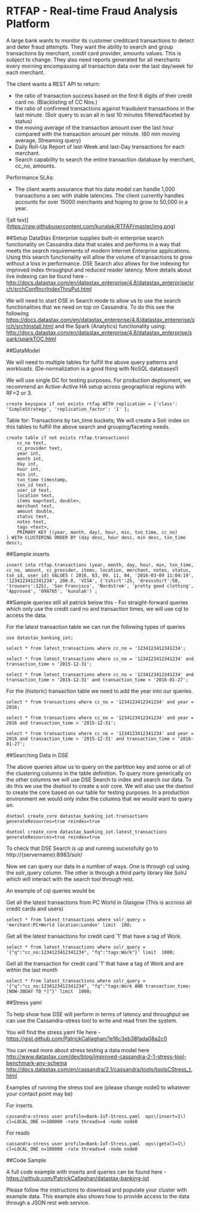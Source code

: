 # RTFAP - Real-time Fraud Analysis Platform

A large bank wants to monitor its customer creditcard transactions to detect and deter fraud attempts. They want the ability to search and group transactions by merchant, credit card provider, amounts values. This is subject to change.
They also need reports generated for all merchants every morning encompassing all transaction data over the last day/week for each merchant. 

The client wants a REST API to return:  
- the ratio of transaction success based on the first 6 digits of their credit card no. (Blacklisting of CC Nos.)     
- the ratio of confirmed transactions against fraudulent transactions in the last minute. (Solr query to scan all in last 10 minutes filtered/faceted by status)
- the moving average of the transaction amount over the last hour compared with the transaction amount per minute. (60 min moving average, Streaming query)
- Daily Roll-Up Report of last-Week and last-Day transactions for each merchant.
- Search capability to search the entire transaction database by merchant, cc_no, amounts.

Performance SLAs:
- The client wants assurance that his data model can handle 1,000 transactions a sec with stable latencies. The client currently handles accounts for over 15000 merchants and hoping to grow to 50,000 in a year.

![alt text] (https://raw.githubusercontent.com/kunalak/RTFAP/master/img.png)

##Setup
DataStax Enterprise supplies built-in enterprise search functionality on Cassandra data that scales and performs in a way that meets the search requirements of modern Internet Enterprise applications. Using this search functionality will allow the volume of transactions to grow without a loss in performance. DSE Search also allows for live indexing for improved index throughput and reduced reader latency. More details about live indexing can be found here -  http://docs.datastax.com/en/datastax_enterprise/4.8/datastax_enterprise/srch/srchConfIncrIndexThruPut.html

We will need to start DSE in Search mode to allow us to use the search functionalities that we need on top on Cassandra. To do this see the following 
https://docs.datastax.com/en/datastax_enterprise/4.8/datastax_enterprise/srch/srchInstall.html
and the Spark (Analytics) functionality using:
http://docs.datastax.com/en/datastax_enterprise/4.8/datastax_enterprise/spark/sparkTOC.html

##DataModel 

We will need to multiple tables for fulfill the above query patterns and workloads. (De-normalization is a good thing with NoSQL databases!)

We will use single DC for testing purposes. For production deployment, we recommend an Active-Active HA setup across geographical regions with RF=2 or 3.
```
create keyspace if not exists rtfap WITH replication = {'class': 'SimpleStrategy', 'replication_factor': '1' };
```

Table for: Transactions by txn_time buckets; We will create a Solr index on this tables to fulfill the above search and grouping/faceting needs.

```
create table if not exists rtfap.transactions(
	cc_no text,
	cc_provider text,
	year int,
	month int,
	day int,
	hour int,
	min int,
	txn_time timestamp,
 	txn_id text,
 	user_id text,
	location text,
	items map<text, double>,
	merchant text,
	amount double,
	status text,
	notes text,
	tags <text>,
	PRIMARY KEY ((year, month, day), hour, min, txn_time, cc_no)
) WITH CLUSTERING ORDER BY (day desc, hour desc, min desc, txn_time desc);
```

##Sample inserts

```
insert into rtfap.transactions (year, month, day, hour, min, txn_time, cc_no, amount, cc_provider, items, location, merchant, notes, status, txn_id, user_id) VALUES ( 2016, 03, 09, 11, 04, '2016-03-09 11:04:19', '1234123412341234', 200.0, 'VISA', {'tshirt':25, 'dressshirt':50, 'trousers':125}, 'San Francisco', 'Nordstrom', 'pretty good clothing', 'Approved', '098765', 'kunalak') ; 
```

##Sample queries
still all patrick below this -
For straight-forward queries which only use the credit card no and transaction times, we will use cql to access the data. 

For the latest transaction table we can run the following types of queries
```
use datastax_banking_iot;

select * from latest_transactions where cc_no = '1234123412341234';

select * from latest_transactions where cc_no = '1234123412341234' and transaction_time > '2015-12-31';

select * from latest_transactions where cc_no = '1234123412341234' and transaction_time > '2015-12-31' and transaction_time < '2016-01-27';
```
For the (historic) transaction table we need to add the year into our queries.

```
select * from transactions where cc_no = '1234123412341234' and year = 2016;

select * from transactions where cc_no = '1234123412341234' and year = 2016 and transaction_time > '2015-12-31';

select * from transactions where cc_no = '1234123412341234' and year = 2016 and transaction_time > '2015-12-31' and transaction_time < '2016-01-27';
```

##Searching Data in DSE

The above queries allow us to query on the partition key and some or all of the clustering columns in the table definition. To query more generically on the other columns we will use DSE Search to index and search our data. To do this we use the dsetool to create a solr core. We will also use the dsetool to create the core based on our table for testing purposes. In a production environment we would only index the columns that we would want to query on. 

```
dsetool create_core datastax_banking_iot.transactions generateResources=true reindex=true

dsetool create_core datastax_banking_iot.latest_transactions generateResources=true reindex=true
```

To check that DSE Search is up and running sucessfully go to http://{servername}:8983/solr/

Now we can query our data in a number of ways. One is through cql using the solr_query column. The other is through a third party library like SolrJ which will interact with the search tool through rest.

An example of cql queries would be

Get all the latest transactions from PC World in Glasgow (This is accross all credit cards and users)
```
select * from latest_transactions where solr_query = 'merchant:PC+World location:London' limit  100;
```
Get all the latest transactions for credit card '1' that have a tag of Work. 
```
select * from latest_transactions where solr_query = '{"q":"cc_no:1234123412341234", "fq":"tags:Work"}' limit  1000;
```
Gell all the transaction for credit card '1' that have a tag of Work and are within the last month
```
select * from latest_transactions where solr_query = '{"q":"cc_no:1234123412341234", "fq":"tags:Work AND transaction_time:[NOW-30DAY TO *]"}' limit  1000;
```

##Stress yaml

To help show how DSE will perform in terms of latency and throughput we can use the Cassandra-stress tool to write and read from the system.

You will find the stress.yaml file here - 
https://gist.github.com/PatrickCallaghan/1e16c3eb38fada08a2c0

You can read more about stress testing a data model here 
http://www.datastax.com/dev/blog/improved-cassandra-2-1-stress-tool-benchmark-any-schema 
http://docs.datastax.com/en/cassandra/2.1/cassandra/tools/toolsCStress_t.html

Examples of running the stress tool are (please change node0 to whatever your contact point may be)

For inserts
```
cassandra-stress user profile=Bank-IoT-Stress.yaml  ops\(insert=1\) cl=LOCAL_ONE n=100000 -rate threads=4 -node node0 
```
For reads
```
cassandra-stress user profile=Bank-IoT-Stress.yaml  ops\(getall=1\) cl=LOCAL_ONE n=100000 -rate threads=4 -node node0 
```

##Code Sample

A full code example with inserts and queries can be found here - https://github.com/PatrickCallaghan/datastax-banking-iot

Please follow the instructions to download and populate your cluster with example data. This example also shows how to provide access to the data through a JSON rest web service. 



